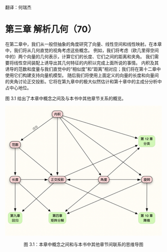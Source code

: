翻译：何瑞杰

# 第三章 解析几何（70）

在第二章中，我们从一般但抽象的角度研究了向量、线性空间和线性映射。在本章中，我们将从几何直觉的视角考虑这些概念。
例如，我们将考虑（欧几里得空间中的）两个向量的几何表示，计算它们的长度、它们之间的距离和夹角。 
我们需要将线性空间装配上诱导出其几何特征的内积以完成上面所说的事情。
内积及其诱导的范数和度量与我们直觉中的“相似度”和“距离”相对应；我们将在第十二章中使用它们构建支持向量机模型。
随后我们将使用上面定义的向量的长度和向量间的夹角讨论正交投影。它将在第九章中的极大似然估计和第十章中的主成分分析中占中心地位。


图 3.1 给出了本章中概念之间及与本书中其他章节关系的概览。


![](./attachments/Pasted%20image%2020250226200009.png)

<center>图 3.1：本章中概念之间和与本书中其他章节间联系的思维导图</center>

